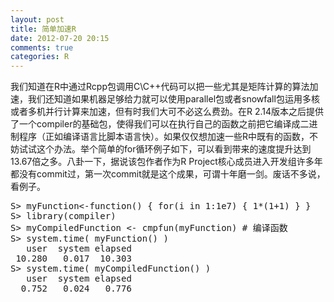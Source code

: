 ```yaml
---
layout: post
title: 简单加速R
date: 2012-07-20 20:15
comments: true
categories: R
---
```

我们知道在R中通过Rcpp包调用C\C++代码可以把一些尤其是矩阵计算的算法加速，我们还知道如果机器足够给力就可以使用parallel包或者snowfall包运用多核或者多机并行计算来加速，但有时我们大可不必这么费劲。在R 2.14版本之后提供了一个compiler的基础包，使得我们可以在执行自己的函数之前把它编译成二进制程序（正如编译语言比脚本语言快）。如果仅仅想加速一些R中既有的函数，不妨试试这个办法。举个简单的for循环例子如下，可以看到带来的速度提升达到13.67倍之多。八卦一下，据说该包作者作为R Project核心成员进入开发组许多年都没有commit过，第一次commit就是这个成果，可谓十年磨一剑。废话不多说，看例子。
<pre class="brush: r; gutter: true">S&gt; myFunction&lt;-function() { for(i in 1:1e7) { 1*(1+1) } }
S&gt; library(compiler)
S&gt; myCompiledFunction &lt;- cmpfun(myFunction) # 编译函数
S&gt; system.time( myFunction() )
   user  system elapsed
 10.280   0.017  10.303
S&gt; system.time( myCompiledFunction() )
   user  system elapsed
  0.752   0.024   0.776</pre>
